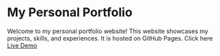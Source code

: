 # My Personal Portfolio

Welcome to my personal portfolio website! This website showcases my projects, skills, and experiences. It is hosted on GitHub Pages.
Click here
[Live Demo]( https://66327a3ba9c5cb1625dc61d0--bright-wisp-d5fc1b.netlify.app/)
